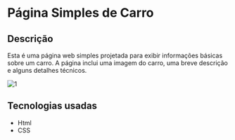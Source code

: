 # Página Simples de Carro

## Descrição
Esta é uma página web simples projetada para exibir informações básicas sobre um carro. A página inclui uma imagem do carro, uma breve descrição e alguns detalhes técnicos. 

![1](https://github.com/user-attachments/assets/c98c33b9-1df7-48cd-aa16-17f8b38e962b)

## Tecnologias usadas

- Html
- CSS
